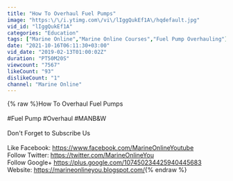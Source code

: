 ```yaml
---
title: "How To Overhaul Fuel Pumps"
image: "https:\/\/i.ytimg.com\/vi\/lIggQukEf1A\/hqdefault.jpg"
vid_id: "lIggQukEf1A"
categories: "Education"
tags: ["Marine Online","Marine Online Courses","Fuel Pump Overhauling"]
date: "2021-10-16T06:11:30+03:00"
vid_date: "2019-02-13T01:00:02Z"
duration: "PT50M20S"
viewcount: "7567"
likeCount: "93"
dislikeCount: "1"
channel: "Marine Online"
---
```

{% raw %}How To Overhaul Fuel Pumps<br /><br />#Fuel Pump #Overhaul #MANB&amp;W<br /><br />Don't Forget to Subscribe Us<br /><br />Like Facebook:   <a rel="nofollow" target="blank" href="https://www.facebook.com/MarineOnlineYoutube">https://www.facebook.com/MarineOnlineYoutube</a><br />Follow Twitter:    <a rel="nofollow" target="blank" href="https://twitter.com/MarineOnlineYou">https://twitter.com/MarineOnlineYou</a><br />Follow Google+  <a rel="nofollow" target="blank" href="https://plus.google.com/107450234425940445683">https://plus.google.com/107450234425940445683</a><br />Website:                <a rel="nofollow" target="blank" href="https://marineonlineyou.blogspot.com/">https://marineonlineyou.blogspot.com/</a>{% endraw %}
